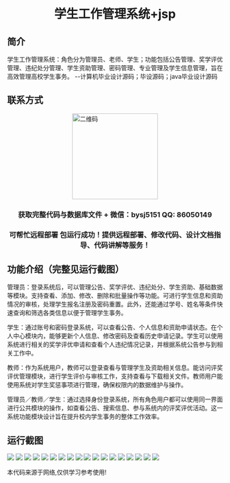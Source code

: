 <p><h1 align="center">学生工作管理系统+jsp</h1></p>

## 简介
学生工作管理系统：角色分为管理员、老师、学生；功能包括公告管理、奖学评优管理、违纪处分管理、学生资助管理、密码管理、专业管理及学生信息管理，旨在高效管理高校学生事务。    --计算机毕业设计源码；毕设源码；java毕业设计源码


## 联系方式
<img src="https://bs-1329754181.cos.ap-shanghai.myqcloud.com/wx.jpg" alt="二维码" style="display: block; margin: 0 auto;" width="200px">
<p><h3 align="center">获取完整代码与数据库文件 + 微信：bysj5151 QQ: 86050149</h3></p>
<p><h3 align="center">可帮忙远程部署 包运行成功！提供远程部署、修改代码、设计文档指导、代码讲解等服务！</h3></p>

## 功能介绍（完整见运行截图）
管理员：登录系统后，可以管理公告、奖学评优、违纪处分、学生资助、基础数据等模块。支持查看、添加、修改、删除和批量操作等功能。可进行学生信息和资助情况的审核，处理学生报名注册及密码重置。此外，还能通过学号、姓名等条件快速查询和筛选各类信息以便于管理学生事务。

学生：通过账号和密码登录系统，可以查看公告、个人信息和资助申请状态。在个人中心模块内，能够更新个人信息、修改密码及查看历史申请记录。学生可以使用系统进行相关的奖学评优申请和查看个人违纪情况记录，并根据系统公告参与到相关工作中。

教师：作为系统用户，教师可以登录查看与管理学生及资助相关信息。能访问评奖评优管理模块，进行学生评价与审核工作，支持查看与下载相关文件。教师用户能使用系统对学生奖惩事项进行管理，确保权限内的数据维护与操作。

管理员／教师／学生：通过选择身份登录系统，所有角色用户都可以使用同一界面进行公共模块的操作，如查看公告、搜索信息、参与系统内的评奖评优活动。这一系统功能模块设计旨在提升校内学生事务的整体工作效率。


## 运行截图
![](https://bs-1329754181.cos.ap-shanghai.myqcloud.com/ssm/StudentWorkManagementSystemJsp/img/001.jpg)
![](https://bs-1329754181.cos.ap-shanghai.myqcloud.com/ssm/StudentWorkManagementSystemJsp/img/002.jpg)
![](https://bs-1329754181.cos.ap-shanghai.myqcloud.com/ssm/StudentWorkManagementSystemJsp/img/003.jpg)
![](https://bs-1329754181.cos.ap-shanghai.myqcloud.com/ssm/StudentWorkManagementSystemJsp/img/004.jpg)
![](https://bs-1329754181.cos.ap-shanghai.myqcloud.com/ssm/StudentWorkManagementSystemJsp/img/005.jpg)
![](https://bs-1329754181.cos.ap-shanghai.myqcloud.com/ssm/StudentWorkManagementSystemJsp/img/006.jpg)
![](https://bs-1329754181.cos.ap-shanghai.myqcloud.com/ssm/StudentWorkManagementSystemJsp/img/007.jpg)
![](https://bs-1329754181.cos.ap-shanghai.myqcloud.com/ssm/StudentWorkManagementSystemJsp/img/008.jpg)
![](https://bs-1329754181.cos.ap-shanghai.myqcloud.com/ssm/StudentWorkManagementSystemJsp/img/009.jpg)
![](https://bs-1329754181.cos.ap-shanghai.myqcloud.com/ssm/StudentWorkManagementSystemJsp/img/010.jpg)
![](https://bs-1329754181.cos.ap-shanghai.myqcloud.com/ssm/StudentWorkManagementSystemJsp/img/011.jpg)
![](https://bs-1329754181.cos.ap-shanghai.myqcloud.com/ssm/StudentWorkManagementSystemJsp/img/012.jpg)
![](https://bs-1329754181.cos.ap-shanghai.myqcloud.com/ssm/StudentWorkManagementSystemJsp/img/013.jpg)
![](https://bs-1329754181.cos.ap-shanghai.myqcloud.com/ssm/StudentWorkManagementSystemJsp/img/014.jpg)
![](https://bs-1329754181.cos.ap-shanghai.myqcloud.com/ssm/StudentWorkManagementSystemJsp/img/015.jpg)
![](https://bs-1329754181.cos.ap-shanghai.myqcloud.com/ssm/StudentWorkManagementSystemJsp/img/016.jpg)
![](https://bs-1329754181.cos.ap-shanghai.myqcloud.com/ssm/StudentWorkManagementSystemJsp/img/017.jpg)
![](https://bs-1329754181.cos.ap-shanghai.myqcloud.com/ssm/StudentWorkManagementSystemJsp/img/018.jpg)

<p>本代码来源于网络,仅供学习参考使用!</p>
